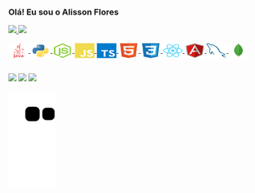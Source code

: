 ### Olá! Eu sou o Alisson Flores

<div>
 <a href="https://github.com/Alissonrf">
 <img height="180em" src="https://github-readme-stats.vercel.app/api?username=alissonrf&show_icons=true&theme=merko&include_all_commits=true&count_private=true"/>
 <img height="180em" src="https://github-readme-stats.vercel.app/api/top-langs/?username=alissonrf&layout=compact&langs_count=7&theme=merko"/>
</div>
<div style="display: inline_block"><br>
 <img align="center" alt="Alisson-Csharp" height="30" width="40" src="https://raw.githubusercontent.com/devicons/devicon/master/icons/java/java-plain-wordmark.svg">
 <img align="center" alt="Alisson-Python" height="30" width="40" src="https://raw.githubusercontent.com/devicons/devicon/master/icons/python/python-original.svg">
 <img align="center" alt="Alisson-NodeJs" height="30" width="40" src="https://raw.githubusercontent.com/devicons/devicon/master/icons/nodejs/nodejs-original.svg">
 <img align="center" alt="Alisson-Js" height="30" width="40" src="https://raw.githubusercontent.com/devicons/devicon/master/icons/javascript/javascript-plain.svg">
 <img align="center" alt="Alisson-Ts" height="30" width="40" src="https://raw.githubusercontent.com/devicons/devicon/master/icons/typescript/typescript-original.svg">
 <img align="center" alt="Alisson-HTML" height="30" width="40" src="https://raw.githubusercontent.com/devicons/devicon/master/icons/html5/html5-original.svg">
 <img align="center" alt="Alisson-CSS" height="30" width="40" src="https://raw.githubusercontent.com/devicons/devicon/master/icons/css3/css3-original.svg">
 <img align="center" alt="Alisson-React" height="30" width="40" src="https://raw.githubusercontent.com/devicons/devicon/master/icons/react/react-original.svg">
 <img align="center" alt="Alisson-Angular" height="30" width="40" src="https://raw.githubusercontent.com/devicons/devicon/master/icons/angularjs/angularjs-original.svg">
 <img align="center" alt="Alisson-MySQL" height="30" width="40" src="https://raw.githubusercontent.com/devicons/devicon/master/icons/mysql/mysql-original.svg">
 <img align="center" alt="Alisson-MongoDB" height="30" width="40" src="https://raw.githubusercontent.com/devicons/devicon/master/icons/mongodb/mongodb-original.svg">
</div>
   
 ##
 
<div>
 
 <a href="https://www.instagram.com/ualissonf_/" target="_blank"><img src="https://img.shields.io/badge/-Instagram-%23E4405F?style=for-the-badge&logo=instagram&logoColor=white" target="_blank"></a>
 <a href = "mailto:alisonreinaldof21@gmail.com"><img src="https://img.shields.io/badge/-Gmail-%23333?style=for-the-badge&logo=gmail&logoColor=white" target="_blank"></a>
 <a href="https://www.linkedin.com/in/alisson-flores-bb089a204/" target="_blank"><img src="https://img.shields.io/badge/-LinkedIn-%230077B5?style=for-the-badge&logo=linkedin&logoColor=white" target="_blank"></a>
 
 ![Snake animation](https://github.com/rafaballerini/rafaballerini/blob/output/github-contribution-grid-snake.svg)

 </div>
 
   
   
